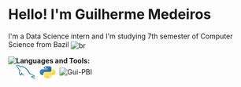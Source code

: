 # Hello! I'm Guilherme Medeiros
<p>
I'm a Data Science intern and I'm studying 7th semester of Computer Science from Bazil <img align="center" alt="br" height="22" width="20"src="https://github.com/juliohm/awesome-brazil-data/blob/master/images/brazil-icon.png?raw=true">
</p>
</div>
   <img align="left" height="180cm" src="https://github-readme-stats.vercel.app/api?username=guimedeiros&show_icons=true&theme=radical">
</div>
  <strong>Languages and Tools:</strong>
  <div style="display: inline_block">
  <img align="center" alt="Gui-SQL" height="30" width="40" src="https://raw.githubusercontent.com/devicons/devicon/master/icons/mysql/mysql-original.svg">
  <img align="center" alt="Gui-Python" height="30" width="40" src="https://raw.githubusercontent.com/devicons/devicon/master/icons/python/python-original.svg">
  <img align="center" alt="Gui-PBI" height="30" width="40" src="https://raw.githubusercontent.com/microsoft/PowerBI-Icons/b2ee4327cc6f39abefc1637090ebd9ace516da87/SVG/PowerBI.svg">
</div>
